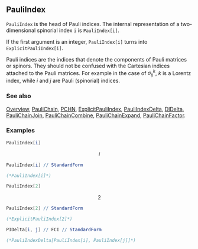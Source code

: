 ## PauliIndex

`PauliIndex` is the head of Pauli indices. The internal representation of a two-dimensional spinorial index `i` is `PauliIndex[i]`.

If the first argument is an integer, `PauliIndex[i]` turns into `ExplicitPauliIndex[i]`.

Pauli indices are the indices that denote the components of Pauli matrices or spinors. They should not be confused with the Cartesian indices attached to the Pauli matrices. For example in the case of $\sigma_{ij}^{k}$,  $k$ is a Lorentz index, while $i$ and $j$ are Pauli (spinorial) indices.

### See also

[Overview](Extra/FeynCalc.md), [PauliChain](PauliChain.md), [PCHN](PCHN.md), [ExplicitPauliIndex](ExplicitPauliIndex.md), [PauliIndexDelta](PauliIndexDelta.md), [DIDelta](DIDelta.md), [PauliChainJoin](PauliChainJoin.md), [PauliChainCombine](PauliChainCombine.md), [PauliChainExpand](PauliChainExpand.md), [PauliChainFactor](PauliChainFactor.md).

### Examples

```mathematica
PauliIndex[i]
```

$$i$$

```mathematica
PauliIndex[i] // StandardForm

(*PauliIndex[i]*)
```

```mathematica
PauliIndex[2]
```

$$2$$

```mathematica
PauliIndex[2] // StandardForm

(*ExplicitPauliIndex[2]*)
```

```mathematica
PIDelta[i, j] // FCI // StandardForm

(*PauliIndexDelta[PauliIndex[i], PauliIndex[j]]*)
```